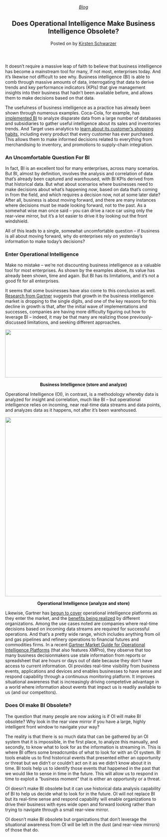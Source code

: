 
<article class="post-4156 post type-post status-publish format-standard has-post-thumbnail hentry category-blog tag-operational-intelligence tag-use-cases" id="post-4156">
<div class="article-inner">
<header class="entry-header">
<div class="entry-header-text entry-header-text-top text-center">
<h6 class="entry-category is-xsmall"><a href="https://xmpro.com/category/blog/" rel="category tag">Blog</a></h6><h1 class="entry-title">Does Operational Intelligence Make Business Intelligence Obsolete?</h1><div class="entry-divider is-divider small"></div>
<div class="entry-meta uppercase is-xsmall">
<span class="posted-on">Posted on <a href="https://xmpro.com/does-operational-intelligence-make-business-intelligence-obsolete/" rel="bookmark"></a></span> <span class="byline">by <span class="meta-author vcard"><a class="url fn n" href="https://xmpro.com/author/kschwarzer/">Kirsten Schwarzer</a></span></span> </div>
</div>
</header>
<div class="entry-content single-page">
<p>It doesn’t require a massive leap of faith to believe that business intelligence has become a mainstream tool for many, if not most, enterprises today. And it’s likewise not difficult to see why. Business intelligence (BI) is able to comb through massive amounts of data, interrogating that data to derive trends and key performance indicators (KPIs) that give management insights into their business that hadn’t been available before, and allows them to make decisions based on that data.</p>
<p>The usefulness of business intelligence as a practice has already been shown through numerous examples. Coca-Cola, for example, has <a href="http://searchbusinessanalytics.techtarget.com/tip/Coca-Cola-overcomes-challenges-to-seize-BI-opportunities" rel="noopener noreferrer" target="_blank">implemented BI</a> to analyze disparate data from a large number of databases and subsidiaries to gather useful intelligence about its sales and inventories trends. And Target uses analytics to <a href="http://www.nytimes.com/2012/02/19/magazine/shopping-habits.html?_r=0" rel="noopener noreferrer" target="_blank">learn about its customer’s shopping habits</a>, including every product that every customer has ever purchased. This allows them to make informed decisions related to everything from merchandising to inventory, and promotions to supply-chain integration.</p>
<h3>An Uncomfortable Question For BI</h3>
<p>In fact, BI is an excellent tool for many enterprises, across many scenarios. But BI, almost by definition, involves the analysis and correlation of data that’s already been captured and warehoused, with BI KPIs derived from that historical data. But what about scenarios where businesses need to make decisions about what’s happening <em>now</em>, based on data that’s coming in from the field, and which requires a decision now, not at some later date? After all, business is about moving forward, and there are many instances where decisions must be made looking forward, not to the past. As a somewhat wise man once said – you can drive a race car using only the rear-view mirror, but it’s a lot easier to drive it by looking out the front windshield.</p>
<p>All of this leads to a single, somewhat uncomfortable question – if business is all about moving forward, why do enterprises rely on yesterday’s information to make today’s decisions?</p>
<h3>Enter Operational Intelligence</h3>
<p>Make no mistake – we’re not discounting business intelligence as a valuable tool for most enterprises. As shown by the examples above, its value has already been shown, time and again. But BI has its limitations, and it’s not a good fit for all enterprises.</p>
<p>It seems that some businesses have also come to this conclusion as well. <a href="http://www.gartner.com/newsroom/id/2723717" rel="noopener noreferrer" target="_blank">Research from Gartner</a> suggests that growth in the business intelligence market is dropping to the single digits, and one of the key reasons for this decline in growth is that, after the initial wave of implementations and successes, companies are having more difficulty figuring out how to leverage BI – indeed, it may be that many are realizing those previously-discussed limitations, and seeking different approaches.</p>
<p style="text-align: center;"><img height="155" src="https://xmpro.com/wp-content/uploads/2015/06/Business-Intelligence-vs-Operational-Intelligence-1.png" width="791"/>
</p>
<p style="text-align: center;"><strong>Business Intelligence (store and analyze)</strong></p>
<p>Operational Intelligence (OI), in contrast, is a methodology whereby data is analyzed for insight and correlation, much like BI – but operational intelligence relies on incoming, near real-time data streams and data points, and analyzes data as it happens, not after it’s been warehoused.</p>
<p><img height="576" src="https://xmpro.com/wp-content/uploads/2015/06/Business-Intelligence-vs-Operational-Intelligence-2.png" width="600"/>
</p>
<p align="center" class="Body" style="text-align: center;"><strong><span lang="DA">Operational Intelligence (analyze and store)</span></strong></p>
<p>Likewise, Gartner has <a href="https://www.gartner.com/doc/2418415/commercial-operational-intelligence-platforms-coming" rel="noopener noreferrer" target="_blank">begun to cover</a> operational intelligence platforms as they enter the market, and the <a href="https://www.gartner.com/doc/3046119/lessons-successful-operational-intelligence-" rel="noopener noreferrer" target="_blank">benefits being realized</a> by different organizations. Among the use cases noted are companies where real-time decisions based on incoming data streams are required for successful operations. And that’s a pretty wide range, which includes anything from oil and gas pipelines and refinery operations to financial futures and commodities firms. In a recent <a href="https://www.gartner.com/doc/3063919/market-guide-operational-intelligence-platforms" rel="noopener noreferrer" target="_blank">Gartner Market Guide for Operational Intelligence Platforms</a> (that also features XMPro), they observe that too many business decisionmakers use stale information from reports or spreadsheet that are hours or days out of date because they don’t have access to current information. OI provides real-time visibility from business events, applications and devices and enables businesses to have sense and respond capability through a continuous monitoring platform. It improves situational awareness that is increasingly driving competetive advantage in a world where information about events that impact us is readily available to us (and our competitors).</p>
<h3>Does OI make BI Obsolete?</h3>
<p>The question that many people are now asking is if OI will make BI obsolete? Why look in the rear view mirror if you have a large, highly intelligent front window to navigate your way?</p>
<p>The reality is that there is so much data that can be gathered by an OI system that it is impossible, in the first place, to analyze this manually, and secondly, to know what to look for as the information is streaming in. This is where BI offers some breadcrumbs of what to look for with an OI system. BI tools enable us to find historical events that presented either an opportunity or threat but we didn’t or couldn’t act on it as we didn’t know about it in time. BI tools help us to identify those events that happened in the past that we would like to sense in time in the future. This will allow us to respond in time to exploit a “business moment” that is either an opportunity or a threat.</p>
<p>OI doesn’t make BI obsolete but it can use historical data analysis capability of BI to help us decide what to look for in the future. OI will not replace BI but its real-time sense and respond capability will enable organizations to drive their business with eyes wide open and forward looking rather than trying to navigate through a small rear-view mirror.</p>
<p>OI doesn’t make BI obsolete but organizations that don’t leverage the situational awareness from OI will be left in the dust (and rear-view mirrors) of those that do. </p>
<div class="blog-share text-center"><div class="is-divider medium"></div><div class="social-icons share-icons share-row relative"><a aria-label="Share on WhatsApp" class="icon button circle is-outline tooltip whatsapp show-for-medium" data-action="share/whatsapp/share" href="whatsapp://send?text=Does%20Operational%20Intelligence%20Make%20Business%20Intelligence%20Obsolete%3F - https://xmpro.com/does-operational-intelligence-make-business-intelligence-obsolete/" title="Share on WhatsApp"><i class="icon-whatsapp"></i></a><a aria-label="Share on Facebook" class="icon button circle is-outline tooltip facebook" data-label="Facebook" href="https://www.facebook.com/sharer.php?u=https://xmpro.com/does-operational-intelligence-make-business-intelligence-obsolete/" onclick="window.open(this.href,this.title,'width=500,height=500,top=300px,left=300px'); return false;" rel="noopener nofollow" target="_blank" title="Share on Facebook"><i class="icon-facebook"></i></a><a aria-label="Share on Twitter" class="icon button circle is-outline tooltip twitter" href="https://twitter.com/share?url=https://xmpro.com/does-operational-intelligence-make-business-intelligence-obsolete/" onclick="window.open(this.href,this.title,'width=500,height=500,top=300px,left=300px'); return false;" rel="noopener nofollow" target="_blank" title="Share on Twitter"><i class="icon-twitter"></i></a><a aria-label="Email to a Friend" class="icon button circle is-outline tooltip email" href="/cdn-cgi/l/email-protection#6f501c1a0d050a0c1b522b000a1c4a5d5f201f0a1d0e1b0600010e034a5d5f26011b0a030306080a010c0a4a5d5f220e040a4a5d5f2d1a1c06010a1c1c4a5d5f26011b0a030306080a010c0a4a5d5f200d1c00030a1b0a4a5c29490d000b16522c070a0c044a5d5f1b07061c4a5d5f001a1b4a5c2e4a5d5f071b1b1f1c4a5c2e4a5d294a5d2917021f1d00410c00024a5d290b000a1c42001f0a1d0e1b0600010e034206011b0a030306080a010c0a42020e040a420d1a1c06010a1c1c4206011b0a030306080a010c0a42000d1c00030a1b0a4a5d29" rel="nofollow" title="Email to a Friend"><i class="icon-envelop"></i></a><a aria-label="Pin on Pinterest" class="icon button circle is-outline tooltip pinterest" href="https://pinterest.com/pin/create/button?url=https://xmpro.com/does-operational-intelligence-make-business-intelligence-obsolete/&amp;media=https://xmpro.com/wp-content/uploads/2015/06/OIvsBI_250.png&amp;description=Does%20Operational%20Intelligence%20Make%20Business%20Intelligence%20Obsolete%3F" onclick="window.open(this.href,this.title,'width=500,height=500,top=300px,left=300px'); return false;" rel="noopener nofollow" target="_blank" title="Pin on Pinterest"><i class="icon-pinterest"></i></a><a aria-label="Share on LinkedIn" class="icon button circle is-outline tooltip linkedin" href="https://www.linkedin.com/shareArticle?mini=true&amp;url=https://xmpro.com/does-operational-intelligence-make-business-intelligence-obsolete/&amp;title=Does%20Operational%20Intelligence%20Make%20Business%20Intelligence%20Obsolete%3F" onclick="window.open(this.href,this.title,'width=500,height=500,top=300px,left=300px'); return false;" rel="noopener nofollow" target="_blank" title="Share on LinkedIn"><i class="icon-linkedin"></i></a></div></div></div>
<nav class="navigation-post" id="nav-below" role="navigation">
<div class="flex-row next-prev-nav bt bb">
<div class="flex-col flex-grow nav-prev text-left">

</div>

</div>
</nav>
</div>
</article>
<div class="comments-area" id="comments">
</div>

